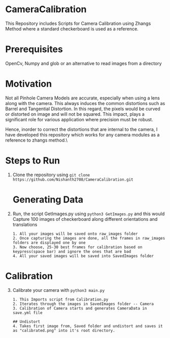 # CameraCalibration

This Repository includes Scripts for Camera Calibration using Zhangs Method where a standard checkerboard is used as a reference.

# Prerequisites

OpenCv, Numpy and glob or an alternative to read images from a directory 

# Motivation

Not all Pinhole Camera Models are accurate, especially when using a lens along with the camera. This always induces the common distortions such as Barrel and Tangential Distortion.
In this regard, the pixels would be curved or distorted on image and will not be squared. This impact, plays a significant role for various application where precision must be robust.

Hence, inorder to correct the distortions that are internal to the camera, I have developed this repository which works for any camera modules as a reference to zhangs method.\

# Steps to Run

1. Clone the repository using ``` git clone https://github.com/Nishanth2708/CameraCalibration.git  ``` 
   
    # Generating Data
2. Run, the script GetImages.py using ```python3 GetImages.py``` and this would  Capture 100 images of checkerboard along different orientations and translations
   
       1. All your images will be saved onto raw_images folder
       2. Once capturing the images are done, all the frames in raw_images folders are displayed one by one
       3. Now choose, 25-30 best frames for calibration based on keypress(space bar) and ignore the ones that are bad
       4. All your saved images will be saved into SavedImages folder

  # Calibration 
3. Calibrate your camera with ```python3 main.py```

       1. This Imports script from Calibration.py
       2. Iterates through the images in SavedImages folder -- Camera
       3. Calibration of Camera starts and generates CameraData in save.yml file

       ## Undistort 
       4. Takes first image from, Saved folder and undistort and saves it as "calibrated.png" into it's root directory.
    
    
    
